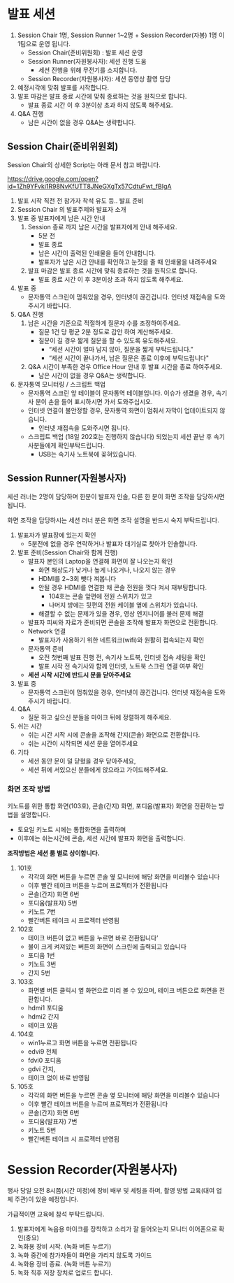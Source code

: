 # 발표 세션

1. Session Chair 1명, Session Runner 1~2명 + Session Recorder(자봉) 1명 이 1팀으로 운영 됩니다.
    - Session Chair(준비위원회) : 발표 세션 운영
    - Session Runner(자원봉사자): 세션 진행 도움
        - 세션 진행을 위해 무전기를 소지합니다.
    - Session Recorder(자원봉사자): 세션 동영상 촬영 담당 
2. 예정시각에 맞춰 발표를 시작합니다.
3. 발표 마감은 발표 종료 시간에 맞춰 종료하는 것을 원칙으로 합니다. 
    - 발표 종료 시간 이 후 3분이상 초과 하지 않도록 해주세요.
4. Q&A 진행
    - 남은 시간이 없을 경우 Q&A는 생략합니다.

## Session Chair(준비위원회)

Session Chair의 상세한 Script는 아래 문서 참고 바랍니다.

https://drive.google.com/open?id=1Zh9YFvki1R98NvKfUTT8JNeGXgTx57CdtuFwt_fBIgA

1. 발표 시작 직전 전 참가자 착석 유도 등.. 발표 준비 
2. Session Chair 의 발표주제와 발표자 소개
3. 발표 중 발표자에게 남은 시간 안내
    1. Session 종료 까지 남은 시간을 발표자에게 안내 해주세요.
        - 5분 전
        - 발표 종료
        - 남은 시간이 출력된 인쇄물을 들어 안내합니다.
        - 발표자가 남은 시간 안내를 확인하고 눈짓을 줄 때 인쇄물을 내려주세요
    2. 발표 마감은 발표 종료 시간에 맞춰 종료하는 것을 원칙으로 합니다. 
        - 발표 종료 시간 이 후 3분이상 초과 하지 않도록 해주세요.
4. 발표 중
    - 문자통역 스크린이 멈춰있을 경우, 인터넷이 끊긴겁니다. 인터넷 재접속을 도와주시기 바랍니다.
5. Q&A 진행
    1. 남은 시간을 기준으로 적절하게 질문자 수를 조정하여주세요.
        - 질문 1건 당 평균 2분 정도로 감안 하여 계산해주세요.
        - 질문이 길 경우 짧게 질문을 할 수 있도록 유도해주세요.
            - “세션 시간이 얼마 남지 않아, 질문을 짧게 부탁드립니다.”
            - “세션 시간이 끝나가서, 남은 질문은 종료 이후에 부탁드립니다"
    2. Q&A 시간이 부족한 경우 Office Hour 안내 후 발표 시간을 종료 하여주세요.
        - 남은 시간이 없을 경우 Q&A는 생략합니다.
6. 문자통역 모니터링 / 스크립트 백업
    - 문자통역 스크린 앞 테이블이 문자통역 테이블입니다. 이슈가 생겼을 경우, 속기사 분이 손을 들어 표시하시면 가서 도와주십시오.
    - 인터넷 연결이 불안정할 경우, 문자통역 화면이 멈춰서 자막이 업데이트되지 않습니다. 
        - 인터넷 재접속을 도와주시면 됩니다. 
    - 스크립트 백업 (18일 202호는 진행하지 않습니다) 되었는지 세션 끝난 후 속기사분들에게 확인부탁드립니다. 
        - USB는 속기사 노트북에 꽂혀있습니다.

## Session Runner(자원봉사자)

세션 러너는 2명이 담당하며 한분이 발표자 인솔, 다른 한 분이 화면 조작을 담당하시면 됩니다.

화면 조작을 담당하시는 세션 러너 분은 화면 조작 설명을 반드시 숙지 부탁드립니다.

1. 발표자가 발표장에 있는지 확인
    - 5분전에 없을 경우 연락하거나 발표자 대기실로 찾아가 인솔합니다.
2. 발표 준비(Session Chair와 함께 진행)
    - 발표자 본인의 Laptop을 연결해 화면이 잘 나오는지 확인
        - 화면 해상도가 낮거나 높게 나오거나, 나오지 않는 경우
        - HDMI를 2~3회 뺏다 껴봅니다
        - 안될 경우 HDMI를 연결한 채 콘솔 전원을 껏다 켜서 재부팅합니다.
            - 104호는 콘솔 앞편에 전원 스위치가 있고 
            - 나머지 방에는 뒷편의 전원 케이블 옆에 스위치가 있습니다.
        - 해결할 수 없는 문제가 있을 경우, 영상 엔지니어를 불러 문제 해결
    - 발표자 피씨와 자료가 준비되면 콘솔을 조작해 발표자 화면으로 전환합니다.
    - Network 연결
        - 발표자가 사용하기 위한 네트워크(wifi)와 원활히 접속되는지 확인
    - 문자통역 준비
        - 오전 첫번째 발표 진행 전, 속기사 노트북, 인터넷 접속 세팅을 확인
        - 발표 시작 전 속기사와 함께 인터넷, 노트북 스크린 연결 여부 확인
    - **세션 시작 시간에 반드시 문을 닫아주세요**
3. 발표 중
    - 문자통역 스크린이 멈춰있을 경우, 인터넷이 끊긴겁니다. 인터넷 재접속을 도와주시기 바랍니다.
4. Q&A
    - 질문 하고 싶으신 분들을 마이크 뒤에 정렬하게 해주세요.
5. 쉬는 시간
    - 쉬는 시간 시작 시에 콘솔을 조작해 간지(콘솔) 화면으로 전환합니다.
    - 쉬는 시간이 시작되면 세션 문을 열어주세요
6. 기타
    - 세션 동안 문이 덜 닫혔을 경우 닫아주세요,
    - 세션 뒤에 서있으신 분들에게 앉으라고 가이드해주세요.

### 화면 조작 방법

키노트를 위한 통합 화면(103호), 콘솔(간지) 화면, 포디움(발표자) 화면을 전환하는 방법을 설명합니다. 

- 토요일 키노트 시에는 통합화면을 출력하며 
- 이후에는 쉬는시간에 콘솔, 세션 시간에 발표자 화면을 출력합니다.

**조작방법은 세션 룸 별로 상이합니다.**

1. 101호
    - 각각의 화면 버튼을 누르면 콘솔 옆 모니터에 해당 화면을 미리볼수 있습니다
    - 이후 빨간 테이크 버튼을 누르며 프로젝터가 전환됩니다
    - 콘솔(간지) 화면 6번  
    - 포디움(발표자) 5번  
    - 키노트 7번 
    - 빨간버튼 테이크 시 프로젝터 반영됨
2. 102호
    - 테이크 버튼이 없고 버튼을 누르면 바로 전환됩니다’
    - 불이 크게 켜져있는 버튼의 화면이 스크린에 출력되고 있습니다
    - 포디움 1번 
    - 키노트 3번
    - 간지 5번
3. 103호
    - 화면별 버튼 클릭시 옆 화면으로 미리 볼 수 있으며, 테이크 버튼으로 화면을 전환합니다.
    - hdmi1 포디움 
    - hdmi2 간지 
    - 테이크 있음
4. 104호
    - win1누르고 화면 버튼을 누르면 전환됩니다
    - edvi9 전체 
    - fdvi0 포디움 
    - gdvi 간지, 
    - 테이크 없이 바로 반영됨
5. 105호
    - 각각의 화면 버튼을 누르면 콘솔 옆 모니터에 해당 화면을 미리볼수 있습니다
    - 이후 빨간 테이크 버튼을 누르며 프로젝터가 전환됩니다
    - 콘솔(간지) 화면 6번  
    - 포디움(발표자) 7번  
    - 키노트 5번 
    - 빨간버튼 테이크 시 프로젝터 반영됨

# Session Recorder(자원봉사자)

행사 당일 오전 8시쯤(시간 미정)에 장비 배부 및 세팅을 하며, 촬영 방법 교육(대여 업체 주관)이 있을 예정입니다. 

가급적이면 교육에 참석 부탁드립니다. 

1. 발표자에게 녹음용 마이크를 장착하고 소리가 잘 들어오는지 모니터 이어폰으로 확인(중요)
2. 녹화용 장비 시작. (녹화 버튼 누르기)
3. 녹화 중간에 참가자들이 화면을 가리지 않도록 가이드
4. 녹화용 장비 종료. (녹화 버튼 누르기)
5. 녹화 직후 저장 장치로 업로드 합니다.




